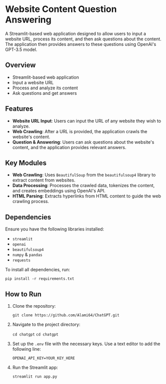 # Website Content Question Answering

A Streamlit-based web application designed to allow users to input a website URL, process its content, and then ask questions about the content. The application then provides answers to these questions using OpenAI's GPT-3.5 model.

## Overview

- Streamlit-based web application
- Input a website URL
- Process and analyze its content
- Ask questions and get answers

## Features

- **Website URL Input**: Users can input the URL of any website they wish to analyze.
- **Web Crawling**: After a URL is provided, the application crawls the website's content.
- **Question & Answering**: Users can ask questions about the website's content, and the application provides relevant answers.

## Key Modules

- **Web Crawling**: Uses `BeautifulSoup` from the `beautifulsoup4` library to extract content from websites.
- **Data Processing**: Processes the crawled data, tokenizes the content, and creates embeddings using OpenAI's API.
- **HTML Parsing**: Extracts hyperlinks from HTML content to guide the web crawling process.

## Dependencies

Ensure you have the following libraries installed:

- `streamlit`
- `openai`
- `beautifulsoup4`
- `numpy` & `pandas`
- `requests`

To install all dependencies, run:

`pip install -r requirements.txt`

## How to Run

1. Clone the repository:

   `git clone https://github.com/Alami64/ChatGPT.git`

2. Navigate to the project directory:

   `cd chatgpt`
   `cd chatgpt`

3. Set up the `.env` file with the necessary keys. Use a text editor to add the following line:

   `OPENAI_API_KEY=YOUR_KEY_HERE`

4. Run the Streamlit app:

   `streamlit run app.py`

